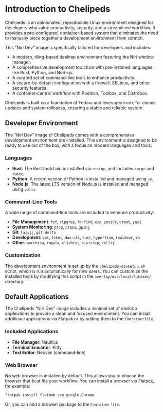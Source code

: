 # Introduction to Chelipeds

Chelipeds is an opinionated, reproducible Linux environment designed for developers who value productivity, security, and a streamlined workflow. It provides a pre-configured, container-based system that eliminates the need to manually piece together a development environment from scratch.

This "Niri Dev" image is specifically tailored for developers and includes:

*   A modern, tiling-based desktop environment featuring the Niri window manager.
*   A comprehensive development toolchain with pre-installed languages like Rust, Python, and Node.js.
*   A curated set of command-line tools to enhance productivity.
*   A secure-by-default configuration with a firewall, SELinux, and other security features.
*   A container-centric workflow with Podman, Toolbox, and Distrobox.

Chelipeds is built on a foundation of Fedora and leverages `bootc` for atomic updates and system rollbacks, ensuring a stable and reliable system.

## Developer Environment

The "Niri Dev" image of Chelipeds comes with a comprehensive development environment pre-installed. This environment is designed to be ready to use out of the box, with a focus on modern languages and tools.

### Languages

*   **Rust**: The Rust toolchain is installed via `rustup`, and includes `cargo` and `rustc`.
*   **Python**: A recent version of Python is installed and managed using `uv`.
*   **Node.js**: The latest LTS version of Node.js is installed and managed using `volta`.

### Command-Line Tools

A wide range of command-line tools are included to enhance productivity:

*   **File Management**: `fzf`, `ripgrep`, `fd-find`, `eza`, `zoxide`, `broot`, `yazi`
*   **System Monitoring**: `btop`, `procs`, `gping`
*   **Git**: `lazyjj`, `git-delta`
*   **Development**: `bat`, `tokei`, `dua-cli`, `dust`, `hyperfine`, `tealdeer`, `xh`
*   **Other**: `macchina`, `impala`, `cliphist`, `starship`, `zellij`

### Customization

The development environment is set up by the `chelipeds-devsetup.sh` script, which is run automatically for new users. You can customize the installed tools by modifying this script in the `overlay/usr/local/libexec/` directory.

## Default Applications

The Chelipeds "Niri Dev" image includes a minimal set of desktop applications to provide a clean and focused environment. You can install additional applications via Flatpak or by adding them to the `Containerfile`.

### Included Applications

*   **File Manager**: Nautilus
*   **Terminal Emulator**: Kitty
*   **Text Editor**: Neovim (command-line)

### Web Browser

No web browser is installed by default. This allows you to choose the browser that best fits your workflow. You can install a browser via Flatpak, for example:

```bash
flatpak install flathub com.google.Chrome
```

Or, you can add a browser package to the `Containerfile`.